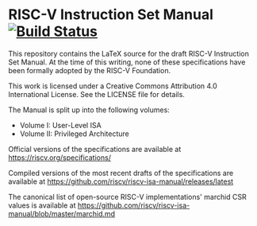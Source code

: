 RISC-V Instruction Set Manual [![Build Status](https://travis-ci.org/riscv/riscv-isa-manual.svg?branch=master)](https://travis-ci.org/riscv/riscv-isa-manual)
=============================

This repository contains the LaTeX source for the draft RISC-V Instruction Set
Manual.  At the time of this writing, none of these specifications have been
formally adopted by the RISC-V Foundation.

This work is licensed under a Creative Commons Attribution 4.0 International
License.  See the LICENSE file for details.

The Manual is split up into the following volumes:
- Volume I: User-Level ISA
- Volume II: Privileged Architecture

Official versions of the specifications are available at
https://riscv.org/specifications/

Compiled versions of the most recent drafts of the specifications are available at
https://github.com/riscv/riscv-isa-manual/releases/latest

The canonical list of open-source RISC-V implementations' marchid CSR values
is available at https://github.com/riscv/riscv-isa-manual/blob/master/marchid.md
